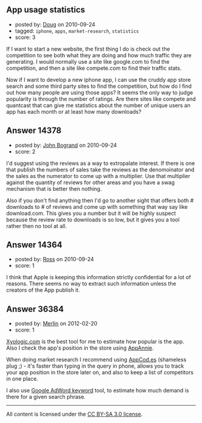 ## App usage statistics

- posted by: [Doug](https://stackexchange.com/users/-1/4215-doug) on 2010-09-24
- tagged: `iphone`, `apps`, `market-research`, `statistics`
- score: 3

If I want to start a new website, the first thing I do is check out the competition to see both what they are doing and how much traffic they are generating.  I would normally use a site like google.com to find the competition, and then a site like compete.com to find their traffic stats.

Now if I want to develop a new iphone app, I can use the cruddy app store search and some third party sites to find the competition, but how do I find out how many people are using those apps?  It seems the only way to judge popularity is through the number of ratings.  Are there sites like compete and quantcast that can give me statistics about the number of unique users an app has each month or at least how many downloads?


## Answer 14378

- posted by: [John Bogrand](https://stackexchange.com/users/-1/3577-john-bogrand) on 2010-09-24
- score: 2

I'd suggest using the reviews as a way to extropalate interest.  If there is one that publish the numbers of sales take the reviews as the denomoinator and the sales as the numerator to come up with a multiplier.  Use that multiplier against the quantity of reviews for other areas and you have a swag mechanism that is better then nothing.

Also if you don't find anything then I'd go to another sight that offers both # downloads to # of reviews and come up with something that way say like download.com.  This gives you a number but it will be highly suspect because the review rate to downloads is so low, but it gives you a tool rather then no tool at all.


## Answer 14364

- posted by: [Ross](https://stackexchange.com/users/-1/1390-ross) on 2010-09-24
- score: 1

I think that Apple is keeping this information strictly confidential for a lot of reasons. There seems no way to extract such information unless the creators of the App publish it.


## Answer 36384

- posted by: [Merlin](https://stackexchange.com/users/-1/6104-merlin) on 2012-02-20
- score: 1

<p><a href="http://xyologic.com" rel="nofollow">Xyologic.com</a> is the best tool for me to estimate how popular is the app. Also I check the app's position in the store using <a href="http://appannie.com/" rel="nofollow">AppAnnie</a>.</p>

<p>When doing market research I recommend using <a href="http://appcod.es/" rel="nofollow">AppCod.es</a> (shameless plug ;) - it's faster than typing in the query in phone, allows you to track your app position in the store later on, and also to keep a list of competitors in one place.</p>

<p>I also use <a href="https://adwords.google.com/select/KeywordToolExternal" rel="nofollow">Google AdWord keyword</a> tool, to estimate how much demand is there for a given search phrase.</p>




---

All content is licensed under the [CC BY-SA 3.0 license](https://creativecommons.org/licenses/by-sa/3.0/).
